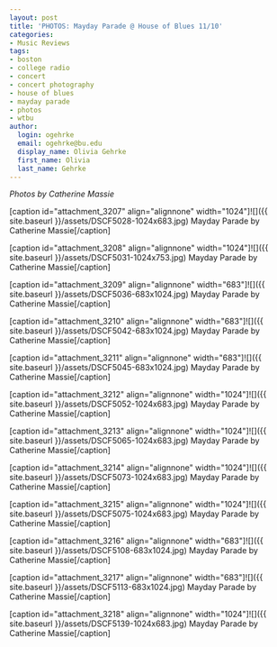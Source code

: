 ```yaml
---
layout: post
title: 'PHOTOS: Mayday Parade @ House of Blues 11/10'
categories:
- Music Reviews
tags:
- boston
- college radio
- concert
- concert photography
- house of blues
- mayday parade
- photos
- wtbu
author:
  login: ogehrke
  email: ogehrke@bu.edu
  display_name: Olivia Gehrke
  first_name: Olivia
  last_name: Gehrke
---
```

_Photos by Catherine Massie_

\[caption id="attachment\_3207" align="alignnone" width="1024"\]![]({{ site.baseurl }}/assets/DSCF5028-1024x683.jpg) Mayday Parade by Catherine Massie\[/caption\]

\[caption id="attachment\_3208" align="alignnone" width="1024"\]![]({{ site.baseurl }}/assets/DSCF5031-1024x753.jpg) Mayday Parade by Catherine Massie\[/caption\]

\[caption id="attachment\_3209" align="alignnone" width="683"\]![]({{ site.baseurl }}/assets/DSCF5036-683x1024.jpg) Mayday Parade by Catherine Massie\[/caption\]

\[caption id="attachment\_3210" align="alignnone" width="683"\]![]({{ site.baseurl }}/assets/DSCF5042-683x1024.jpg) Mayday Parade by Catherine Massie\[/caption\]

\[caption id="attachment\_3211" align="alignnone" width="683"\]![]({{ site.baseurl }}/assets/DSCF5045-683x1024.jpg) Mayday Parade by Catherine Massie\[/caption\]

\[caption id="attachment\_3212" align="alignnone" width="1024"\]![]({{ site.baseurl }}/assets/DSCF5052-1024x683.jpg) Mayday Parade by Catherine Massie\[/caption\]

\[caption id="attachment\_3213" align="alignnone" width="1024"\]![]({{ site.baseurl }}/assets/DSCF5065-1024x683.jpg) Mayday Parade by Catherine Massie\[/caption\]

\[caption id="attachment\_3214" align="alignnone" width="1024"\]![]({{ site.baseurl }}/assets/DSCF5073-1024x683.jpg) Mayday Parade by Catherine Massie\[/caption\]

\[caption id="attachment\_3215" align="alignnone" width="1024"\]![]({{ site.baseurl }}/assets/DSCF5075-1024x683.jpg) Mayday Parade by Catherine Massie\[/caption\]

\[caption id="attachment\_3216" align="alignnone" width="683"\]![]({{ site.baseurl }}/assets/DSCF5108-683x1024.jpg) Mayday Parade by Catherine Massie\[/caption\]

\[caption id="attachment\_3217" align="alignnone" width="683"\]![]({{ site.baseurl }}/assets/DSCF5113-683x1024.jpg) Mayday Parade by Catherine Massie\[/caption\]

\[caption id="attachment\_3218" align="alignnone" width="1024"\]![]({{ site.baseurl }}/assets/DSCF5139-1024x683.jpg) Mayday Parade by Catherine Massie\[/caption\]